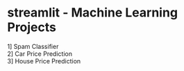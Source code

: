 # streamlit - Machine Learning Projects

1] Spam Classifier <br>
2] Car Price Prediction <br>
3] House Price Prediction <br>